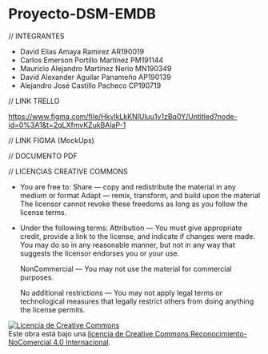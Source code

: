 # Proyecto-DSM-EMDB

//  INTEGRANTES

- David Elias Amaya Ramirez AR190019
- Carlos Emerson Portillo Martínez PM191144
- Mauricio Alejandro Martínez Nerio MN190349
- David Alexander Aguilar Panameño AP190139
- Alejandro José Castillo Pacheco CP190719


//  LINK TRELLO

https://www.figma.com/file/HkvlkLkKNIUluu1v1zBq0Y/Untitled?node-id=0%3A1&t=2qLXfmvKZukBAlaP-1

//  LINK FIGMA (MockUps)


//  DOCUMENTO PDF



//  LICENCIAS CREATIVE COMMONS

- You are free to:
    Share — copy and redistribute the material in any medium or format
    Adapt — remix, transform, and build upon the material
    The licensor cannot revoke these freedoms as long as you follow the license terms.
    
- Under the following terms:
    Attribution — You must give appropriate credit, provide a link to the license, and indicate if changes were made. You may do so in any reasonable manner, but not       in any way that suggests the licensor endorses you or your use.

    NonCommercial — You may not use the material for commercial purposes.

    No additional restrictions — You may not apply legal terms or technological measures that legally restrict others from doing anything the license permits.

<a rel="license" href="http://creativecommons.org/licenses/by-nc/4.0/"><img alt="Licencia de Creative Commons" style="border-width:0" src="https://i.creativecommons.org/l/by-nc/4.0/88x31.png" /></a><br />Este obra está bajo una <a rel="license" href="http://creativecommons.org/licenses/by-nc/4.0/">licencia de Creative Commons Reconocimiento-NoComercial 4.0 Internacional</a>.

